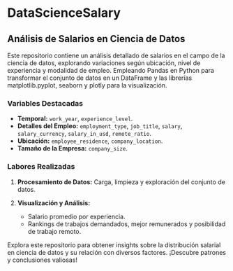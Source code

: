 # DataScienceSalary
 ## Análisis de Salarios en Ciencia de Datos

Este repositorio contiene un análisis detallado de salarios en el campo de la ciencia de datos, explorando variaciones según ubicación, nivel de experiencia y modalidad de empleo. Empleando Pandas en Python para transformar el conjunto de datos en un DataFrame y las librerías matplotlib.pyplot, seaborn y plotly para la visualización.


### Variables Destacadas

- **Temporal:** `work_year`, `experience_level`.
- **Detalles del Empleo:** `employment_type`, `job_title`, `salary`, `salary_currency`, `salary_in_usd`, `remote_ratio`.
- **Ubicación:** `employee_residence`, `company_location`.
- **Tamaño de la Empresa:** `company_size`.

### Labores Realizadas

1. **Procesamiento de Datos:** Carga, limpieza y exploración del conjunto de datos.
   
2. **Visualización y Análisis:**
   - Salario promedio por experiencia.
   - Rankings de trabajos demandados, mejor remunerados y posibilidad de trabajo remoto.
  
Explora este repositorio para obtener insights sobre la distribución salarial en ciencia de datos y su relación con diversos factores. 
¡Descubre patrones y conclusiones valiosas!
